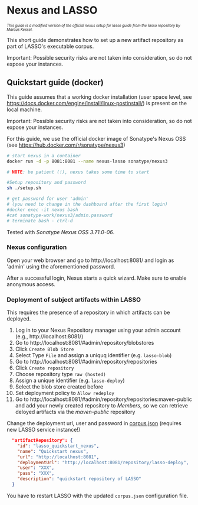 # Nexus and LASSO
<sub><sup>_This guide is a modified version of the official nexus setup for lasso guide from the lasso repository by Marcus Kessel._</sup></sub>

This short guide demonstrates how to set up a new artifact repository as part of LASSO's executable corpus.

Important: Possible security risks are not taken into consideration, so do not expose your instances.

## Quickstart guide (docker)

This guide assumes that a working docker installation (user space level, see https://docs.docker.com/engine/install/linux-postinstall/) is present on the local machine.

Important: Possible security risks are not taken into consideration, so do not expose your instances.

For this guide, we use the official docker image of Sonatype's Nexus OSS (see https://hub.docker.com/r/sonatype/nexus3)

```bash
# start nexus in a container
docker run -d -p 8081:8081 --name nexus-lasso sonatype/nexus3

# NOTE: be patient (!), nexus takes some time to start

#Setup repository and password
sh ./setup.sh 

# get password for user 'admin'
# (you need to change in the dashboard after the first login)
#docker exec -it nexus bash
#cat sonatype-work/nexus3/admin.password
# terminate bash - ctrl-d
```

Tested with _Sonatype Nexus OSS 3.71.0-06_.

### Nexus configuration

Open your web browser and go to http://localhost:8081/ and login as 'admin' using the aforementioned password.

After a successful login, Nexus starts a quick wizard. Make sure to enable anonymous access.

### Deployment of subject artifacts within LASSO

This requires the presence of a repository in which artifacts can be deployed.

1. Log in to your Nexus Repository manager using your admin account (e.g., http://localhost:8081/)
2. Go to http://localhost:8081/#admin/repository/blobstores
3. Click `Create Blob Store`
4. Select Type `File` and assign a uniquq identifier (e.g. `lasso-blob`)
5. Go to http://localhost:8081/#admin/repository/repositories
6. Click `Create repository`
7. Choose repository type `raw (hosted)`
8. Assign a unique identifier (e.g. `lasso-deploy`)
9. Select the blob store created before
10. Set deployment policy to `Allow redeploy`
11. Go to http://localhost:8081/#admin/repository/repositories:maven-public and add your newly created repository to _Members_, so we can retrieve deloyed artifacts via the _maven-public_ repository

Change the deployment url, user and password in [corpus.json](corpus.json) (requires new LASSO service instance!)

```json
  "artifactRepository": {
    "id": "lasso_quickstart_nexus",
    "name": "Quickstart nexus",
    "url": "http://localhost:8081",
    "deploymentUrl": "http://localhost:8081/repository/lasso-deploy",
    "user": "XXX",
    "pass": "XXX",
    "description": "quickstart repository of LASSO"
  }
```

You have to restart LASSO with the updated `corpus.json` configuration file.